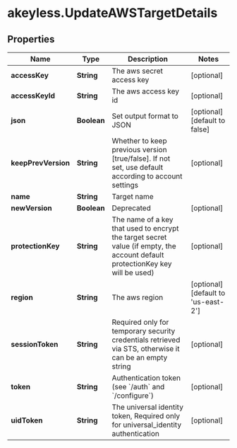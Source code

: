 # akeyless.UpdateAWSTargetDetails

## Properties

Name | Type | Description | Notes
------------ | ------------- | ------------- | -------------
**accessKey** | **String** | The aws secret access key | [optional] 
**accessKeyId** | **String** | The aws access key id | [optional] 
**json** | **Boolean** | Set output format to JSON | [optional] [default to false]
**keepPrevVersion** | **String** | Whether to keep previous version [true/false]. If not set, use default according to account settings | [optional] 
**name** | **String** | Target name | 
**newVersion** | **Boolean** | Deprecated | [optional] 
**protectionKey** | **String** | The name of a key that used to encrypt the target secret value (if empty, the account default protectionKey key will be used) | [optional] 
**region** | **String** | The aws region | [optional] [default to &#39;us-east-2&#39;]
**sessionToken** | **String** | Required only for temporary security credentials retrieved via STS, otherwise it can be an empty string | [optional] 
**token** | **String** | Authentication token (see &#x60;/auth&#x60; and &#x60;/configure&#x60;) | [optional] 
**uidToken** | **String** | The universal identity token, Required only for universal_identity authentication | [optional] 


